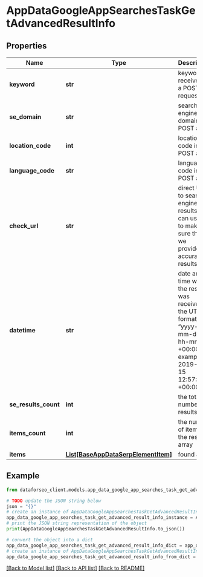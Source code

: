 # AppDataGoogleAppSearchesTaskGetAdvancedResultInfo


## Properties

Name | Type | Description | Notes
------------ | ------------- | ------------- | -------------
**keyword** | **str** | keyword received in a POST request | [optional] 
**se_domain** | **str** | search engine domain in a POST array | [optional] 
**location_code** | **int** | location code in a POST array | [optional] 
**language_code** | **str** | language code in a POST array | [optional] 
**check_url** | **str** | direct URL to search engine results you can use it to make sure that we provided accurate results | [optional] 
**datetime** | **str** | date and time when the result was received in the UTC format: “yyyy-mm-dd hh-mm-ss +00:00” example: 2019-11-15 12:57:46 +00:00 | [optional] 
**se_results_count** | **int** | the total number of results | [optional] 
**items_count** | **int** | the number of items in the results array | [optional] 
**items** | [**List[BaseAppDataSerpElementItem]**](BaseAppDataSerpElementItem.md) | found apps | [optional] 

## Example

```python
from dataforseo_client.models.app_data_google_app_searches_task_get_advanced_result_info import AppDataGoogleAppSearchesTaskGetAdvancedResultInfo

# TODO update the JSON string below
json = "{}"
# create an instance of AppDataGoogleAppSearchesTaskGetAdvancedResultInfo from a JSON string
app_data_google_app_searches_task_get_advanced_result_info_instance = AppDataGoogleAppSearchesTaskGetAdvancedResultInfo.from_json(json)
# print the JSON string representation of the object
print(AppDataGoogleAppSearchesTaskGetAdvancedResultInfo.to_json())

# convert the object into a dict
app_data_google_app_searches_task_get_advanced_result_info_dict = app_data_google_app_searches_task_get_advanced_result_info_instance.to_dict()
# create an instance of AppDataGoogleAppSearchesTaskGetAdvancedResultInfo from a dict
app_data_google_app_searches_task_get_advanced_result_info_from_dict = AppDataGoogleAppSearchesTaskGetAdvancedResultInfo.from_dict(app_data_google_app_searches_task_get_advanced_result_info_dict)
```
[[Back to Model list]](../README.md#documentation-for-models) [[Back to API list]](../README.md#documentation-for-api-endpoints) [[Back to README]](../README.md)


